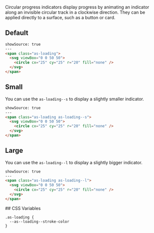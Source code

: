 Circular progress indicators display progress by animating an indicator along an invisible circular track in a clockwise direction. They can be applied directly to a surface, such as a button or card.

## Default

```html
showSource: true
---
<span class="as-loading">
  <svg viewBox="0 0 50 50">
    <circle cx="25" cy="25" r="20" fill="none" />
  </svg>
</span>
```

## Small

You can use the `as-loading--s` to display a slightly smaller indicator.

```html
showSource: true
---
<span class="as-loading as-loading--s">
  <svg viewBox="0 0 50 50">
    <circle cx="25" cy="25" r="20" fill="none" />
  </svg>
</span>
```


## Large

You can use the `as-loading--l` to display a slightly bigger indicator.

```html
showSource: true
---
<span class="as-loading as-loading--l">
  <svg viewBox="0 0 50 50">
    <circle cx="25" cy="25" r="20" fill="none" />
  </svg>
</span>
```

## CSS Variables

```
.as-loading {
  --as--loading--stroke-color
}
```